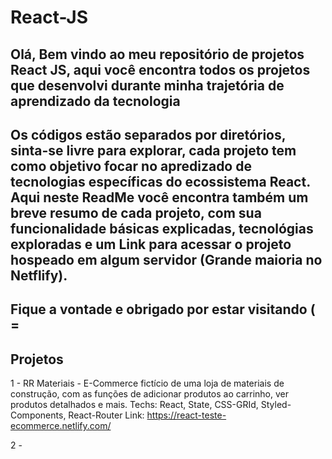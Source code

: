 # React-JS
Olá,
Bem vindo ao meu repositório de projetos React JS, aqui você encontra todos os projetos que desenvolvi durante minha trajetória
de aprendizado da tecnologia
--------------------------------------------------------------------------------------------------------------------------------
Os códigos estão separados por diretórios, sinta-se livre para explorar, cada projeto tem como objetivo focar no apredizado de tecnologias
específicas do ecossistema React.
Aqui neste ReadMe você encontra também um breve resumo de cada projeto, com sua funcionalidade básicas explicadas, tecnológias exploradas
e um Link para acessar o projeto hospeado em algum servidor (Grande maioria no Netflify).
--------------------------------------------------------------------------------------------------------------------------------
Fique a vontade e obrigado por estar visitando ( =
--------------------------------------------------------------------------------------------------------------------------------
Projetos
--------------------------------------------------------------------------------------------------------------------------------
1 - RR Materiais - E-Commerce fictício de uma loja de materiais de construção, com as funções de adicionar produtos ao carrinho, ver
produtos detalhados e mais.
Techs: React, State, CSS-GRId, Styled-Components, React-Router
Link: https://react-teste-ecommerce.netlify.com/

2 -
